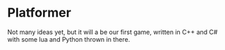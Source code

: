 # Platformer
Not many ideas yet, but it will a be our first game, written in C++ and C# with some lua and Python thrown in there.
